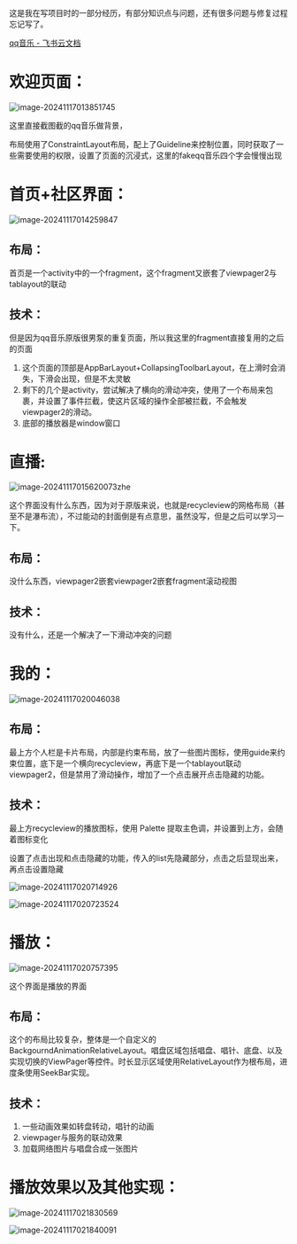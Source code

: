 这是我在写项目时的一部分经历，有部分知识点与问题，还有很多问题与修复过程忘记写了。

[‍‌‍‍‍‌‌‍⁠‍‌‌‬﻿⁠﻿‍‌‍‌‌⁠‌‬‌﻿‌﻿⁠﻿qq音乐 - 飞书云文档](https://baqrz3fz2zy.feishu.cn/docx/BRdpdoJlpoE7GBxkh9KcdmoEnZe)



# 欢迎页面：

![image-20241117013851745](https://gitee.com/wind-know/mypic/raw/master/img/image-20241117013851745.png)

这里直接截图截的qq音乐做背景，

布局使用了ConstraintLayout布局，配上了Guideline来控制位置，同时获取了一些需要使用的权限，设置了页面的沉浸式，这里的fakeqq音乐四个字会慢慢出现

# 首页+社区界面：

![image-20241117014259847](https://gitee.com/wind-know/mypic/raw/master/img/image-20241117014259847.png)



## 布局：

首页是一个activity中的一个fragment，这个fragment又嵌套了viewpager2与tablayout的联动

## 技术：

但是因为qq音乐原版很男泵的重复页面，所以我这里的fragment直接复用的之后的页面

1. 这个页面的顶部是AppBarLayout+CollapsingToolbarLayout，在上滑时会消失，下滑会出现，但是不太灵敏
2. 剩下的几个是activity，尝试解决了横向的滑动冲突，使用了一个布局来包裹，并设置了事件拦截，使这片区域的操作全部被拦截，不会触发viewpager2的滑动。
3. 底部的播放器是window窗口

# 直播:

![image-20241117015620073](https://gitee.com/wind-know/mypic/raw/master/img/image-20241117015620073.png)zhe

这个界面没有什么东西，因为对于原版来说，也就是recycleview的网格布局（甚至不是瀑布流），不过能动的封面倒是有点意思，虽然没写，但是之后可以学习一下。

## 布局：

没什么东西，viewpager2嵌套viewpager2嵌套fragment滚动视图

## 技术：

没有什么，还是一个解决了一下滑动冲突的问题

# 我的：

![image-20241117020046038](https://gitee.com/wind-know/mypic/raw/master/img/image-20241117020046038.png)



## 布局：

最上方个人栏是卡片布局，内部是约束布局，放了一些图片图标，使用guide来约束位置，底下是一个横向recycleview，再底下是一个tablayout联动viewpager2，但是禁用了滑动操作，增加了一个点击展开点击隐藏的功能。

## 技术：

最上方recycleview的播放图标，使用 Palette 提取主色调，并设置到上方，会随着图标变化

设置了点击出现和点击隐藏的功能，传入的list先隐藏部分，点击之后显现出来，再点击设置隐藏

![image-20241117020714926](https://gitee.com/wind-know/mypic/raw/master/img/image-20241117020714926.png)

![image-20241117020723524](https://gitee.com/wind-know/mypic/raw/master/img/image-20241117020723524.png)

# 播放：

![image-20241117020757395](https://gitee.com/wind-know/mypic/raw/master/img/image-20241117020757395.png)

这个界面是播放的界面

## 布局：

这个的布局比较复杂，整体是一个自定义的BackgourndAnimationRelativeLayout。唱盘区域包括唱盘、唱针、底盘、以及实现切换的ViewPager等控件。时长显示区域使用RelativeLayout作为根布局，进度条使用SeekBar实现。

## 技术：

1. 一些动画效果如转盘转动，唱针的动画
2. viewpager与服务的联动效果
3. 加载网络图片与唱盘合成一张图片



# 播放效果以及其他实现：

![image-20241117021830569](https://gitee.com/wind-know/mypic/raw/master/img/image-20241117021830569.png)









![image-20241117021840091](https://gitee.com/wind-know/mypic/raw/master/img/image-20241117021840091.png)